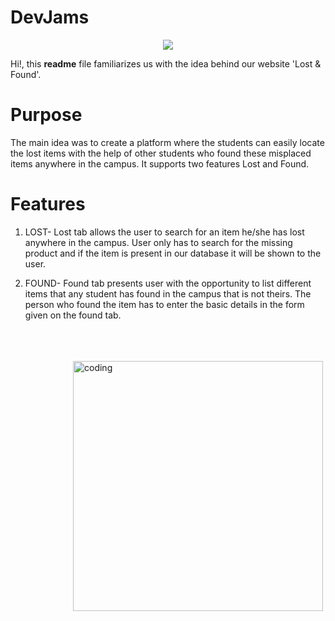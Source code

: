 # DevJams
<p align="center">
  <img src="https://readme-typing-svg.herokuapp.com?color=%2336BCF7&lines=WELCOME+TO+LOST+AND+FOUND!!!.">
</p>

Hi!, this **readme** file familiarizes us with the idea behind our website 'Lost & Found'.   


# Purpose
The main idea was to create a platform where the students can easily locate the lost items with the help of other students who found these misplaced items anywhere in the campus. It supports two features Lost and Found.

# Features
1) LOST- Lost tab allows the user to search for an item he/she has lost anywhere in the campus. User only has to search for the missing product and if the item is present in our database it will be shown to the user.

2) FOUND- Found tab presents user with the opportunity to list different items that any student has found in the campus that is not theirs. The person who found the item has to enter the basic details in the form given on the found tab.
<br>
<br>
<br>
<img style="padding-left:100px"  align="center" width="400" src="https://cdn.dribbble.com/users/1162077/screenshots/3848914/programmer.gif" alt="coding">
